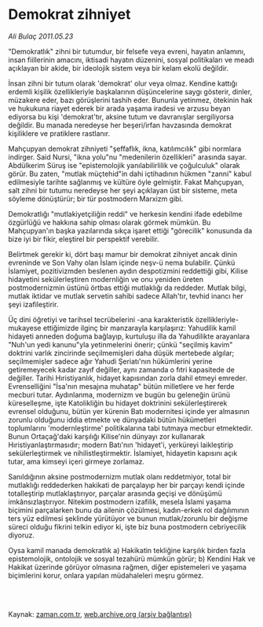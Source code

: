 # Demokrat zihniyet

*Ali Bulaç 2011.05.23*

<td class="columnist-detail">
<p>"Demokratlık" zihni bir tutumdur, bir felsefe veya evreni, hayatın anlamını, insan fiillerinin amacını, iktisadi hayatın düzenini, sosyal politikaları ve meadı açıklayan bir akide, bir ideolojik sistem veya bir kelam ekolü değildir.</p>
<p>
<div id="haberMetinDiv">
<p>İnsan zihni bir tutum olarak 'demokrat' olur veya olmaz. Kendine kattığı erdemli kişilik özellikleriyle başkalarının düşüncelerine saygı gösterir, dinler, müzakere eder, bazı görüşlerini tashih eder. Bununla yetinmez, ötekinin hak ve hukukuna riayet ederek bir arada yaşama iradesi ve arzusu beyan ediyorsa bu kişi 'demokrat'tır, aksine tutum ve davranışlar sergiliyorsa değildir. Bu manada neredeyse her beşeri/irfan havzasında demokrat kişiliklere ve pratiklere rastlanır.
<p> Mahçupyan demokrat zihniyeti "şeffaflık, ikna, katılımcılık" gibi normlara indirger. Said Nursi, "ikna yolu"nu "medenilerin özellikleri" arasında sayar. Abdülkerim Süruş ise "epistemolojik yanılabilirlilik ve çoğulculuk" olarak görür. Bu zaten, "mutlak müçtehid"in dahi içtihadının hükmen "zanni" kabul edilmesiyle tarihte sağlanmış ve kültüre öyle gelmiştir. Fakat Mahçupyan, salt zihni bir tutumu neredeyse her şeyi açıklayan üst bir sisteme, meta söyleme dönüştürür; bir tür postmodern Marxizm gibi.
<p> Demokratlığı "mutlakiyetçiliğin reddi" ve herkesin kendini ifade edebilme özgürlüğü ve hakkına sahip olması olarak görmek mümkün. Bu Mahçupyan'ın başka yazılarında sıkça işaret ettiği "görecilik" konusunda da bize iyi bir fikir, eleştirel bir perspektif verebilir.
<p> Belirtmek gerekir ki, dört başı mamur bir demokrat zihniyet ancak dinin evreninde ve Son Vahy olan İslam içinde neşv-ü nema bulabilir. Çünkü İslamiyet, pozitivizmden beslenen aydın despotizmini reddettiği gibi, Kilise hidayetini sekülerleştiren modernliğin ve onu yeniden üreten postmodernizmin üstünü örtbas ettiği mutlaklığı da reddeder. Mutlak bilgi, mutlak iktidar ve mutlak servetin sahibi sadece Allah'tır, tevhid inancı her şeyi izafileştirir.
<p> Üç dini öğretiyi ve tarihsel tecrübelerini -ana karakteristik özellikleriyle- mukayese ettiğimizde ilginç bir manzarayla karşılaşırız: Yahudilik kamil hidayeti anneden doğuma bağlayıp, kurtuluşu illa da Yahudilikte arayanlara "Nuh'un yedi kanunu"yla yetinmelerini önerir; çünkü "seçilmiş kavim" doktrini varlık zincirinde seçilmemişleri daha düşük mertebede algılar; seçilmemişler sadece ağır Yahudi Şeriatı'nın hükümlerini yerine getiremeyecek kadar zayıf değiller, aynı zamanda o fıtri kapasitede de değiller. Tarihi Hıristiyanlık, hidayet kapısından zorla dahil etmeyi emreder. Evrenselliğini "İsa'nın mesajına muhatap" bütün milletlere ve her ferde mecburi tutar. Aydınlanma, modernizm ve bugün bu geleneğin ürünü küreselleşme, işte Katolikliğin bu hidayet doktrinini sekülerleştirerek evrensel olduğunu, bütün yer kürenin Batı modernitesi içinde yer almasının zorunlu olduğunu iddia etmekte ve dünyadaki bütün hükümetleri toplumlarını 'modernleştirme' politikalarına tabi tutmaya mecbur etmektedir. Bunun Ortaçağ'daki karşılığı Kilise'nin dünyayı zor kullanarak Hıristiyanlaştırmasıdır; modern Batı'nın 'hidayet'i, yerküreyi laikleştirip sekülerleştirmek ve nihilistleştirmektir. İslamiyet, hidayetin kapısını açık tutar, ama kimseyi içeri girmeye zorlamaz.
<p> Sanıldığının aksine postmodernizm mutlak olanı reddetmiyor, total bir mutlaklığı reddederken hakikati de parçalayıp her bir parçayı kendi içinde totalleştirip mutlaklaştırıyor, parçalar arasında geçişi ve dönüşümü imkânsızlaştırıyor. Nitekim postmodern izafilik, mesela İslami yaşama biçimini parçalarken bunu da ailenin çözülmesi, kadın-erkek rol dağılımının ters yüz edilmesi şeklinde yürütüyor ve bunun mutlak/zorunlu bir değişme süreci olduğu fikrini telkin ediyor ki, işte biz buna postmodern cebriyecilik diyoruz.
<p> Oysa kamil manada demokratlık a) Hakikatin tekliğine karşılık birden fazla epistemolojik, ontolojik ve sosyal tezahürü mümkün görür; b) Kendini Hak ve Hakikat üzerinde görüyor olmasına rağmen, diğer epistemeleri ve yaşama biçimlerini korur, onlara yapılan müdahaleleri meşru görmez. </p></p></p></p></p></p></p></div>
</p>


<p><br>
		 </br></p></td>

Kaynak: [zaman.com.tr](http://zaman.com.tr/yazar.do?yazino=1137499), [web.archive.org (arşiv bağlantısı)](http://web.archive.org/web/20110726184624/http://www.zaman.com.tr:80/yazar.do?yazino=1137499)

